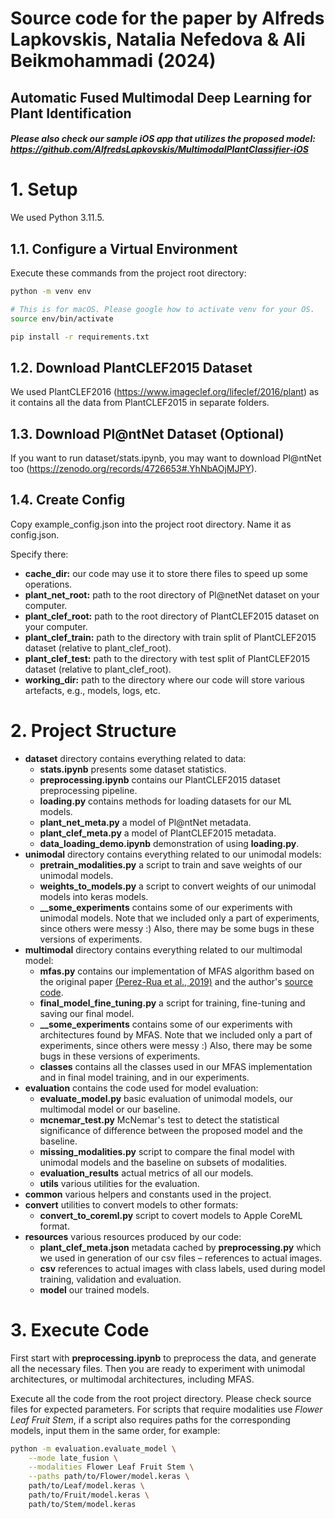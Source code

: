 # Source code for the paper by Alfreds Lapkovskis, Natalia Nefedova & Ali Beikmohammadi (2024)

## Automatic Fused Multimodal Deep Learning for Plant Identification

##### Please also check our sample iOS app that utilizes the proposed model: https://github.com/AlfredsLapkovskis/MultimodalPlantClassifier-iOS

# 1. Setup

We used Python 3.11.5.

## 1.1. Configure a Virtual Environment

Execute these commands from the project root directory:
```zsh
python -m venv env

# This is for macOS. Please google how to activate venv for your OS.
source env/bin/activate

pip install -r requirements.txt
```

## 1.2. Download PlantCLEF2015 Dataset

We used PlantCLEF2016 (https://www.imageclef.org/lifeclef/2016/plant) as it contains all the data from PlantCLEF2015 in separate folders.

## 1.3. Download Pl@ntNet Dataset (Optional)

If you want to run dataset/stats.ipynb, you may want to download Pl@ntNet too (https://zenodo.org/records/4726653#.YhNbAOjMJPY).

## 1.4. Create Config

Copy example_config.json into the project root directory. Name it as config.json.

Specify there:

- **cache_dir:** our code may use it to store there files to speed up some operations.
- **plant_net_root:** path to the root directory of Pl@netNet dataset on your computer.
- **plant_clef_root:** path to the root directory of PlantCLEF2015 dataset on your computer.
- **plant_clef_train:** path to the directory with train split of PlantCLEF2015 dataset (relative to plant_clef_root).
- **plant_clef_test:** path to the directory with test split of PlantCLEF2015 dataset (relative to plant_clef_root).
- **working_dir:** path to the directory where our code will store various artefacts, e.g., models, logs, etc.

# 2. Project Structure

- **dataset** directory contains everything related to data:
    - **stats.ipynb** presents some dataset statistics.
    - **preprocessing.ipynb** contains our PlantCLEF2015 dataset preprocessing pipeline.
    - **loading.py** contains methods for loading datasets for our ML models.
    - **plant_net_meta.py** a model of Pl@ntNet metadata.
    - **plant_clef_meta.py** a model of PlantCLEF2015 metadata.
    - **data_loading_demo.ipynb** demonstration of using **loading.py**.
- **unimodal** directory contains everything related to our unimodal models:
    - **pretrain_modalities.py** a script to train and save weights of our unimodal models.
    - **weights_to_models.py** a script to convert weights of our unimodal models into keras models.
    - **__some_experiments** contains some of our experiments with unimodal models. Note that we included only a part of experiments, since others were messy :) Also, there may be some bugs in these versions of experiments.
- **multimodal** directory contains everything related to our multimodal model:
    - **mfas.py** contains our implementation of MFAS algorithm based on the original paper [(Perez-Rua et al., 2019)](https://www.researchgate.net/publication/338510163_MFAS_Multimodal_Fusion_Architecture_Search) and the author's [source code](https://github.com/jperezrua/mfas).
    - **final_model_fine_tuning.py** a script for training, fine-tuning and saving our final model.
    - **__some_experiments** contains some of our experiments with architectures found by MFAS. Note that we included only a part of experiments, since others were messy :) Also, there may be some bugs in these versions of experiments.
    - **classes** contains all the classes used in our MFAS implementation and in final model training, and in our experiments.
- **evaluation** contains the code used for model evaluation:
    - **evaluate_model.py** basic evaluation of unimodal models, our multimodal model or our baseline.
    - **mcnemar_test.py** McNemar's test to detect the statistical significance of difference between the proposed model and the baseline.
    - **missing_modalities.py** script to compare the final model with unimodal models and the baseline on subsets of modalities.
    - **evaluation_results** actual metrics of all our models.
    - **utils** various utilities for the evaluation.
- **common** various helpers and constants used in the project.
- **convert** utilities to convert models to other formats:
    - **convert_to_coreml.py** script to covert models to Apple CoreML format.
- **resources** various resources produced by our code:
    - **plant_clef_meta.json** metadata cached by **preprocessing.py** which we used in generation of our csv files – references to actual images.
    - **csv** references to actual images with class labels, used during model training, validation and evaluation.
    - **model** our trained models.

# 3. Execute Code

First start with **preprocessing.ipynb** to preprocess the data, and generate all the necessary files. Then you are ready to experiment with unimodal architectures, or multimodal architectures, including MFAS.

Execute all the code from the root project directory. Please check source files for expected parameters. For scripts that require modalities use _Flower Leaf Fruit Stem_, if a script also requires paths for the corresponding models, input them in the same order, for example:

```zsh
python -m evaluation.evaluate_model \
    --mode late_fusion \
    --modalities Flower Leaf Fruit Stem \
    --paths path/to/Flower/model.keras \
    path/to/Leaf/model.keras \
    path/to/Fruit/model.keras \
    path/to/Stem/model.keras
```
